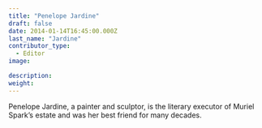 ```yaml
---
title: "Penelope Jardine"
draft: false
date: 2014-01-14T16:45:00.000Z
last_name: "Jardine"
contributor_type:
  - Editor
image:

description:
weight:
---
```


Penelope Jardine, a painter and sculptor, is the literary executor of Muriel Spark’s estate and was her best friend for many decades.

